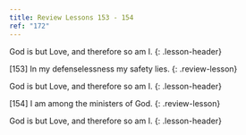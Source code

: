 ```yaml
---
title: Review Lessons 153 - 154
ref: "172"
---
```


God is but Love, and therefore so am I.
{: .lesson-header}

\[153\] In my defenselessness my safety lies.
{: .review-lesson}

God is but Love, and therefore so am I.
{: .lesson-header}

\[154\] I am among the ministers of God.
{: .review-lesson}

God is but Love, and therefore so am I.
{: .lesson-header}

